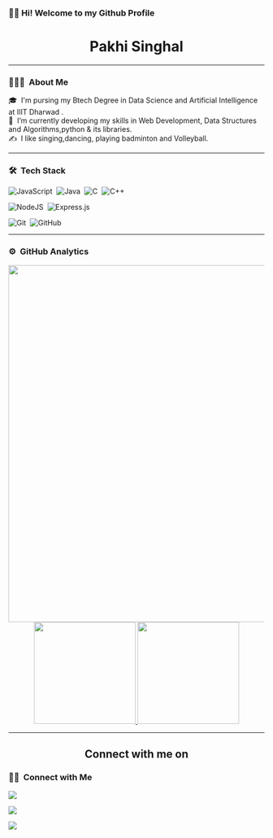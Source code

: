 ### 👋🏼 Hi! Welcome to my Github Profile

<h1 align="center"> Pakhi Singhal</h1>

---

### 👨🏻‍💻 &nbsp;About Me

🎓 &nbsp;I'm pursing my Btech Degree in Data Science and Artificial Intelligence at IIIT Dharwad .\
🌱 &nbsp;I’m currently developing my skills in Web Development, Data Structures and Algorithms,python & its libraries.\
✍️ &nbsp;I like singing,dancing, playing badminton and Volleyball.

---

### 🛠 &nbsp;Tech Stack



![JavaScript](https://img.shields.io/badge/javascript-%23323330.svg?style=for-the-badge&logo=javascript&logoColor=%23F7DF1E)&nbsp;
![Java](https://img.shields.io/badge/java-%23ED8B00.svg?style=for-the-badge&logo=java&logoColor=white)&nbsp;
![C](https://img.shields.io/badge/c-%2300599C.svg?style=for-the-badge&logo=c&logoColor=white)&nbsp;
![C++](https://img.shields.io/badge/c++-%2300599C.svg?style=for-the-badge&logo=c%2B%2B&logoColor=white)&nbsp;


<!-- ![Bootstrap](https://img.shields.io/badge/-Bootstrap-05122A?style=flat&logo=bootstrap&logoColor=563D7C)/ -->
![NodeJS](https://img.shields.io/badge/node.js-6DA55F?style=for-the-badge&logo=node.js&logoColor=white)&nbsp;
![Express.js](https://img.shields.io/badge/express.js-%23404d59.svg?style=for-the-badge&logo=express&logoColor=%2361DAFB)&nbsp;


 ![Git](https://img.shields.io/badge/git-%23F05033.svg?style=for-the-badge&logo=git&logoColor=white)&nbsp;
![GitHub](https://img.shields.io/badge/github-%23121011.svg?style=for-the-badge&logo=github&logoColor=white)&nbsp;


<!-- ![Visual Studio Code](https://img.shields.io/badge/-Visual%20Studio%20Code-05122A?style=flat&logo=visual-studio-code&logoColor=007ACC)&nbsp;
![Eclipse](https://img.shields.io/badge/-Eclipse-05122A?style=flat&logo=eclipse-ide&logoColor=2C2255) -->


---
### ⚙️ &nbsp;GitHub Analytics

<p align="center">

  <img align="left" src="https://activity-graph.herokuapp.com/graph?username=Pakhi27&bg_color=011627&color=e4e2e2&line=fafafa&point=f4f2f2&area=true&hide_border=true" width='702.21' />


<a href="https://github.com/Pakhi27">
  <img height="200em" src="https://github-readme-stats-eight-theta.vercel.app/api?username=Pakhi27&show_icons=true&theme=vue-dark&include_all_commits=true&count_private=true"/>
  <img height="200em" src="https://github-readme-stats-eight-theta.vercel.app/api/top-langs/?username=Pakhi27&layout=compact&langs_count=8&theme=vue-dark"/>
</a>
</p>


<!-- <hr>
<h2 align="center">Github Trophies</h2>
<p align="center">
<img src="https://github-profile-trophy.vercel.app/?username=Parishri07&theme=darkhub">
</p>
</br> -->

<hr>
<h2 align="center">Connect with me on</h2>


### 🤝🏻 &nbsp;Connect with Me

<p align="left">
<a href="https://www.linkedin.com/in/Pakhi-Singhal/"><img src="https://img.shields.io/badge/-Pakhi%20Singhal-0077B5?style=flat-the-badge&logo=Linkedin&logoColor=white"/></a>
  
<p align="left">
<a href="mailto:22bds042@iiitdwd.ac.in"><img src="https://img.shields.io/badge/-22bds042@iiitdwd.ac.in-D14836?style=flat-square&logo=Gmail&logoColor=white"/></a>
<p align="left">
<a href="singhalpakhi27@gmail.com"><img src="https://img.shields.io/badge/-singhalpakhi27@gmail.com-D14836?style=flat-square&logo=Gmail&logoColor=white"/></a>


